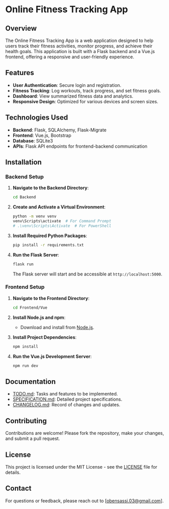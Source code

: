# Online Fitness Tracking App

## Overview

The Online Fitness Tracking App is a web application designed to help users track their fitness activities, monitor progress, and achieve their health goals. This application is built with a Flask backend and a Vue.js frontend, offering a responsive and user-friendly experience.

## Features

- **User Authentication**: Secure login and registration.
- **Fitness Tracking**: Log workouts, track progress, and set fitness goals.
- **Dashboard**: View summarized fitness data and analytics.
- **Responsive Design**: Optimized for various devices and screen sizes.

## Technologies Used

- **Backend**: Flask, SQLAlchemy, Flask-Migrate
- **Frontend**: Vue.js, Bootstrap
- **Database**: SQLite3
- **APIs**: Flask API endpoints for frontend-backend communication

## Installation

### Backend Setup

1. **Navigate to the Backend Directory**:
    ```sh
    cd Backend
    ```

2. **Create and Activate a Virtual Environment**:
    ```sh
    python -m venv venv
    venv\Scripts\activate  # For Command Prompt
    # .\venv\Scripts\Activate  # For PowerShell
    ```

3. **Install Required Python Packages**:
    ```sh
    pip install -r requirements.txt
    ```

4. **Run the Flask Server**:
    ```sh
    flask run
    ```

   The Flask server will start and be accessible at `http://localhost:5000`.

### Frontend Setup

1. **Navigate to the Frontend Directory**:
    ```sh
    cd Frontend/Vue
    ```

2. **Install Node.js and npm**:
   - Download and install from [Node.js](https://nodejs.org/).

3. **Install Project Dependencies**:
    ```sh
    npm install
    ```

4. **Run the Vue.js Development Server**:
    ```sh
    npm run dev
    ```

## Documentation

- [TODO.md](TODO.md): Tasks and features to be implemented.
- [SPECIFICATION.md](SPECIFICATION.md): Detailed project specifications.
- [CHANGELOG.md](CHANGELOG.md): Record of changes and updates.

## Contributing

Contributions are welcome! Please fork the repository, make your changes, and submit a pull request.

## License

This project is licensed under the MIT License - see the [LICENSE](LICENSE) file for details.

## Contact

For questions or feedback, please reach out to [obensassi.03@gmail.com].